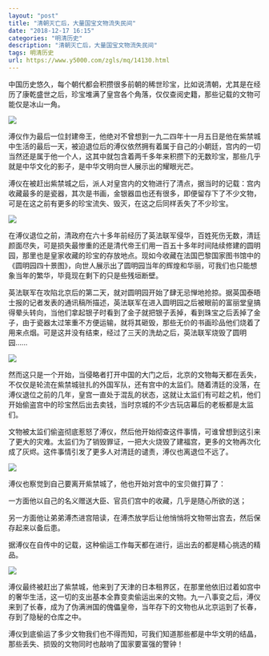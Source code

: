 ```yaml
---
layout: "post"
title: "清朝灭亡后，大量国宝文物流失民间"
date: "2018-12-17 16:15"
categories: "明清历史"
description: "清朝灭亡后，大量国宝文物流失民间"
tags: 明清历史
url: https://www.y5000.com/zgls/mq/14130.html
---
```






中国历史悠久，每个朝代都会积攒很多前朝的稀世珍宝，比如说清朝，尤其是在经历了康乾盛世之后，珍宝堆满了皇宫各个角落，仅仅查阅史籍，那些记载的文物可能仅是冰山一角。

![](https://img.y5000.com/uploads/allimg/170220/8-1F220102110Y5.jpg)

溥仪作为最后一位封建帝王，他绝对不曾想到一九二四年十一月五日是他在紫禁城中生活的最后一天，被迫退位后的溥仪依然拥有着属于自己的小朝廷，宫内的一切当然还是属于他一个人，这其中就包含着两千多年来积攒下的无数珍宝，那些几乎就是中华文化的影子，是中华文明向世人展示出的耀眼光芒。

溥仪在被赶出紫禁城之后，派人对皇宫内的文物进行了清点，据当时的记载：宫内收藏最多的是瓷器，其次是书画，金银器皿也还有很多，即便留存下了不少文物，可是在这之前有更多的珍宝流失、毁灭，在这之后同样丢失了不少珍宝。

![](https://img.y5000.com/uploads/allimg/170220/8-1F220102122157.jpg)

在溥仪退位之前，清政府在六十多年前经历了英法联军侵华，百姓死伤无数，清廷颜面尽失，可是损失最惨重的还是清代帝王们用一百五十多年时间陆续修建的圆明园，那里也是皇家收藏的珍宝的存放地点。现如今收藏在法国巴黎国家图书馆中的《圆明园四十景图》，向世人展示出了圆明园当年的辉煌和华丽，可我们也只能想象当年的繁华，毕竟现在剩下的只是些残垣断壁。

英法联军在攻陷北京后的第二天，就对圆明园开始了肆无忌惮地抢掠。据英国泰晤士报的记者发表的通讯稿所描述，英法联军在进入圆明园之后被眼前的富丽堂皇搞得晕头转向，当他们拿起银子时看到了金子就把银子丢掉，看到珠宝之后丢掉了金子，由于瓷器太过笨重不方便运输，就将其砸毁，那些无价的书画珍品他们烧着了用来点烟。可是这并没有结束，经过了三天的洗劫之后，英法联军烧毁了圆明园……

![](https://img.y5000.com/uploads/allimg/170220/8-1F220102133C2.jpg)

然而这只是一个开始，当侵略者打开中国的大门之后，北京的文物每天都在丢失，不仅仅是轮流在紫禁城驻扎的外国军队，还有宫中的太监们。随着清廷的没落，在溥仪退位之前的几年，皇宫一直处于混乱的状态，这就让太监们有可趁之机，他们开始偷盗宫中的珍宝然后出去卖钱，当时京城的不少古玩店幕后的老板都是太监们。

文物被太监们偷盗彻底惹怒了溥仪，然后他开始彻查这件事情，可谁曾想到这引来了更大的灾难。太监们为了销毁罪证，一把大火烧毁了建福宫，更多的文物再次化成了灰烬。这件事情引发了更多人对清廷的谴责，溥仪也离退位不远了。

![](https://img.y5000.com/uploads/allimg/170220/8-1F220102144a3.jpg)

溥仪也察觉到自己要离开紫禁城了，他也开始对宫中的宝贝做打算了：

一方面他以自己的名义赠送大臣、官员们宫中的收藏，几乎是随心所欲的送；

另一方面他让弟弟溥杰进宫陪读，在溥杰放学后让他悄悄将文物带出宫去，然后保存起来以备后患。

据溥仪在自传中的记载，这种偷运工作每天都在进行，运出去的都是精心挑选的精品。

![](https://img.y5000.com/uploads/allimg/170220/8-1F220102200196.jpg)

溥仪最终被赶出了紫禁城，他来到了天津的日本租界区，在那里他依旧过着如宫中的奢华生活，这一切的支出基本全靠变卖偷运出来的文物。九一八事变之后，溥仪来到了长春，成为了伪满洲国的傀儡皇帝，当年存下的文物也从北京运到了长春，存到了隐秘的仓库之中。

溥仪到底偷运了多少文物我们也不得而知，可我们知道那些都是中华文明的结晶，那些丢失、损毁的文物同时也敲响了国家要富强的警钟！

